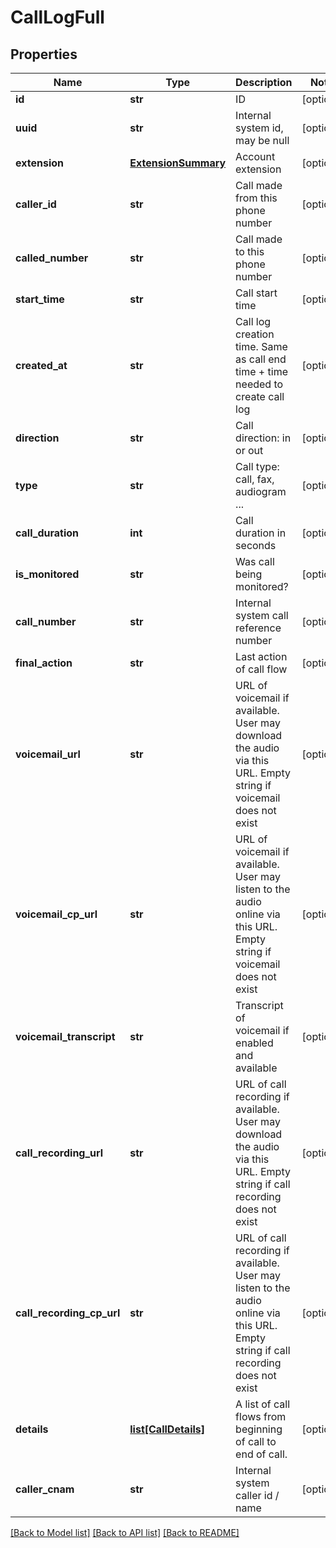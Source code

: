 # CallLogFull

## Properties
Name | Type | Description | Notes
------------ | ------------- | ------------- | -------------
**id** | **str** | ID | [optional] 
**uuid** | **str** | Internal system id, may be null | [optional] 
**extension** | [**ExtensionSummary**](ExtensionSummary.md) | Account extension | [optional] 
**caller_id** | **str** | Call made from this phone number | [optional] 
**called_number** | **str** | Call made to this phone number | [optional] 
**start_time** | **str** | Call start time | [optional] 
**created_at** | **str** | Call log creation time. Same as call end time + time needed to create call log | [optional] 
**direction** | **str** | Call direction: in or out | [optional] 
**type** | **str** | Call type: call, fax, audiogram ... | [optional] 
**call_duration** | **int** | Call duration in seconds | [optional] 
**is_monitored** | **str** | Was call being monitored? | [optional] 
**call_number** | **str** | Internal system call reference number | [optional] 
**final_action** | **str** | Last action of call flow | [optional] 
**voicemail_url** | **str** | URL of voicemail if available. User may download the audio via this URL. Empty string if voicemail does not exist | [optional] 
**voicemail_cp_url** | **str** | URL of voicemail if available. User may listen to the audio online via this URL. Empty string if voicemail does not exist | [optional] 
**voicemail_transcript** | **str** | Transcript of voicemail if enabled and available | [optional] 
**call_recording_url** | **str** | URL of call recording if available. User may download the audio via this URL. Empty string if call recording does not exist | [optional] 
**call_recording_cp_url** | **str** | URL of call recording if available. User may listen to the audio online via this URL. Empty string if call recording does not exist | [optional] 
**details** | [**list[CallDetails]**](CallDetails.md) | A list of call flows from beginning of call to end of call. | [optional] 
**caller_cnam** | **str** | Internal system caller id / name | [optional] 

[[Back to Model list]](../README.md#documentation-for-models) [[Back to API list]](../README.md#documentation-for-api-endpoints) [[Back to README]](../README.md)


